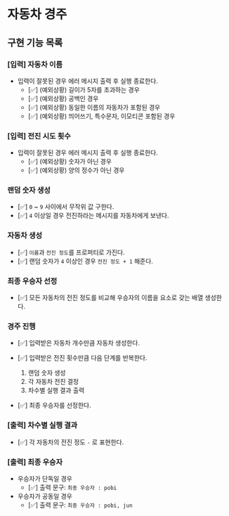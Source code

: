 # 자동차 경주

## 구현 기능 목록

### [입력] 자동차 이름

- 입력이 잘못된 경우 에러 메시지 출력 후 실행 종료한다.
  - [✅] (예외상황) 길이가 5자를 초과하는 경우
  - [✅] (예외상황) 공백인 경우
  - [✅] (예외상황) 동일한 이름의 자동차가 포함된 경우
  - [✅] (예외상황) 띄어쓰기, 특수문자, 이모티콘 포함된 경우

### [입력] 전진 시도 횟수

- 입력이 잘못된 경우 에러 메시지 출력 후 실행 종료한다.
  - [✅] (예외상황) 숫자가 아닌 경우
  - [✅] (예외상황) 양의 정수가 아닌 경우

### 랜덤 숫자 생성

- [✅] `0` ~ `9` 사이에서 무작위 값 구한다.
- [✅] `4` 이상일 경우 전진하라는 메시지를 자동차에게 보낸다.

### 자동차 생성

- [✅] `이름`과 `전진 정도`를 프로퍼티로 가진다.
- [✅] 랜덤 숫자가 `4` 이상인 경우 `전진 정도 + 1` 해준다.

### 최종 우승자 선정

- [✅] 모든 자동차의 전진 정도를 비교해 우승자의 이름을 요소로 갖는 배열 생성한다.

### 경주 진행

- [✅] 입력받은 자동차 개수만큼 자동차 생성한다.

- [✅] 입력받은 전진 횟수만큼 다음 단계를 반복한다.

  1. 랜덤 숫자 생성
  2. 각 자동차 전진 결정
  3. 차수별 실행 결과 출력

- [✅] 최종 우승자를 선정한다.

### [출력] 차수별 실행 결과

- [✅] 각 자동차의 전진 정도 `-` 로 표현한다.

### [출력] 최종 우승자

- 우승자가 단독일 경우
  - [✅] 출력 문구: `최종 우승자 : pobi`
- 우승자가 공동일 경우
  - [✅] 출력 문구: `최종 우승자 : pobi, jun`
